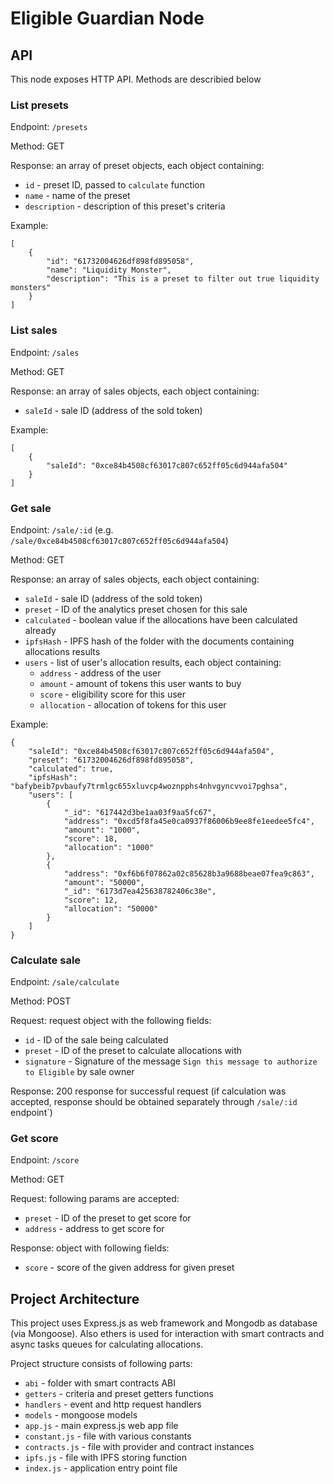 # Eligible Guardian Node

## API

This node exposes HTTP API. Methods are describied below

### List presets

Endpoint: `/presets`

Method: GET

Response: an array of preset objects, each object containing:
* `id` - preset ID, passed to `calculate` function
* `name` - name of the preset
* `description` - description of this preset's criteria

Example: 
```
[
    {
        "id": "61732004626df898fd895058",
        "name": "Liquidity Monster",
        "description": "This is a preset to filter out true liquidity monsters"
    }
]
```

### List sales

Endpoint: `/sales`

Method: GET

Response: an array of sales objects, each object containing: 
* `saleId` - sale ID (address of the sold token)

Example:
```
[
    {
        "saleId": "0xce84b4508cf63017c807c652ff05c6d944afa504"
    }
]
```

### Get sale

Endpoint: `/sale/:id` (e.g. `/sale/0xce84b4508cf63017c807c652ff05c6d944afa504`)

Method: GET

Response: an array of sales objects, each object containing:
* `saleId` - sale ID (address of the sold token)
* `preset` - ID of the analytics preset chosen for this sale
* `calculated` - boolean value if the allocations have been calculated already
* `ipfsHash` - IPFS hash of the folder with the documents containing allocations results
* `users` - list of user's allocation results, each object containing:
    * `address` - address of the user
    * `amount` - amount of tokens this user wants to buy
    * `score` - eligibility score for this user
    * `allocation` - allocation of tokens for this user
    
Example:
```
{
    "saleId": "0xce84b4508cf63017c807c652ff05c6d944afa504",
    "preset": "61732004626df898fd895058",
    "calculated": true,
    "ipfsHash": "bafybeib7pvbaufy7trmlgc655xluvcp4woznpphs4nhvgyncvvoi7pghsa",
    "users": [
        {
            "_id": "617442d3be1aa03f9aa5fc67",
            "address": "0xcd5f8fa45e0ca0937f86006b9ee8fe1eedee5fc4",
            "amount": "1000",
            "score": 18,
            "allocation": "1000"
        },
        {
            "address": "0xf6b6f07862a02c85628b3a9688beae07fea9c863",
            "amount": "50000",
            "_id": "6173d7ea425638782406c38e",
            "score": 12,
            "allocation": "50000"
        }
    ]
}
```

### Calculate sale

Endpoint: `/sale/calculate`

Method: POST

Request: request object with the following fields:
* `id` - ID of the sale being calculated
* `preset` - ID of the preset to calculate allocations with
* `signature` - Signature of the message `Sign this message to authorize to Eligible` by sale owner

Response: 200 response for successful request (if calculation was accepted, 
response should be obtained separately through `/sale/:id` endpoint`)

### Get score

Endpoint: `/score`

Method: GET

Request: following params are accepted:
* `preset` - ID of the preset to get score for
* `address` - address to get score for

Response: object with following fields:
* `score` - score of the given address for given preset

## Project Architecture

This project uses Express.js as web framework and Mongodb as database (via Mongoose).
Also ethers is used for interaction with smart contracts and async tasks queues for calculating allocations.

Project structure consists of following parts:
* `abi` - folder with smart contracts ABI
* `getters` - criteria and preset getters functions
* `handlers` - event and http request handlers
* `models` - mongoose models
* `app.js` - main express.js web app file
* `constant.js` - file with various constants
* `contracts.js` - file with provider and contract instances
* `ipfs.js` - file with IPFS storing function 
* `index.js` - application entry point file
